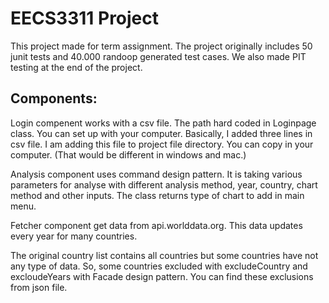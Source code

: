 # EECS3311 Project 

This project made for term assignment. The project originally includes 50 junit tests and 40.000 randoop generated test cases. We also made PIT testing at the end of the project.

## Components:
Login compenent works with a csv file. The path hard coded in Loginpage class. You can set up with your computer. Basically, I added three lines in csv file. I am adding this file to project file directory. You can copy in your computer. (That would be different in windows and mac.)

Analysis component uses command design pattern. It is taking various parameters for analyse with different analysis method, year, country, chart method and other inputs. The class returns type of chart to add in main menu. 

Fetcher component get data from api.worlddata.org. This data updates every year for many countries. 

The original country list contains all countries but some countries have not any type of data. So, some countries excluded with excludeCountry and excloudeYears with Facade design pattern. You can find these exclusions from json file. 
